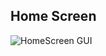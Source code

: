 ## **Home Screen**


![HomeScreen GUI](https://github.com/nguyensjsu/cmpe202-intelligame/blob/master/Baseline/GameScreens/Menu.png)
